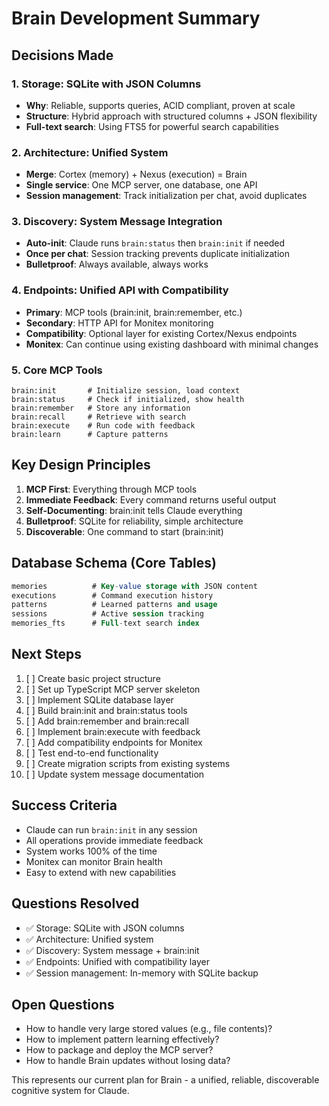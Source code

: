 # Brain Development Summary

## Decisions Made

### 1. Storage: SQLite with JSON Columns
- **Why**: Reliable, supports queries, ACID compliant, proven at scale
- **Structure**: Hybrid approach with structured columns + JSON flexibility
- **Full-text search**: Using FTS5 for powerful search capabilities

### 2. Architecture: Unified System
- **Merge**: Cortex (memory) + Nexus (execution) = Brain
- **Single service**: One MCP server, one database, one API
- **Session management**: Track initialization per chat, avoid duplicates

### 3. Discovery: System Message Integration
- **Auto-init**: Claude runs `brain:status` then `brain:init` if needed
- **Once per chat**: Session tracking prevents duplicate initialization
- **Bulletproof**: Always available, always works

### 4. Endpoints: Unified API with Compatibility
- **Primary**: MCP tools (brain:init, brain:remember, etc.)
- **Secondary**: HTTP API for Monitex monitoring
- **Compatibility**: Optional layer for existing Cortex/Nexus endpoints
- **Monitex**: Can continue using existing dashboard with minimal changes

### 5. Core MCP Tools
```
brain:init       # Initialize session, load context
brain:status     # Check if initialized, show health
brain:remember   # Store any information
brain:recall     # Retrieve with search
brain:execute    # Run code with feedback
brain:learn      # Capture patterns
```

## Key Design Principles

1. **MCP First**: Everything through MCP tools
2. **Immediate Feedback**: Every command returns useful output
3. **Self-Documenting**: brain:init tells Claude everything
4. **Bulletproof**: SQLite for reliability, simple architecture
5. **Discoverable**: One command to start (brain:init)

## Database Schema (Core Tables)

```sql
memories          # Key-value storage with JSON content
executions        # Command execution history  
patterns          # Learned patterns and usage
sessions          # Active session tracking
memories_fts      # Full-text search index
```

## Next Steps

1. [ ] Create basic project structure
2. [ ] Set up TypeScript MCP server skeleton
3. [ ] Implement SQLite database layer
4. [ ] Build brain:init and brain:status tools
5. [ ] Add brain:remember and brain:recall
6. [ ] Implement brain:execute with feedback
7. [ ] Add compatibility endpoints for Monitex
8. [ ] Test end-to-end functionality
9. [ ] Create migration scripts from existing systems
10. [ ] Update system message documentation

## Success Criteria

- Claude can run `brain:init` in any session
- All operations provide immediate feedback
- System works 100% of the time
- Monitex can monitor Brain health
- Easy to extend with new capabilities

## Questions Resolved

- ✅ Storage: SQLite with JSON columns
- ✅ Architecture: Unified system
- ✅ Discovery: System message + brain:init
- ✅ Endpoints: Unified with compatibility layer
- ✅ Session management: In-memory with SQLite backup

## Open Questions

- How to handle very large stored values (e.g., file contents)?
- How to implement pattern learning effectively?
- How to package and deploy the MCP server?
- How to handle Brain updates without losing data?

This represents our current plan for Brain - a unified, reliable, discoverable cognitive system for Claude.
